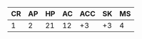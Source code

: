 | CR | AP | HP | AC | ACC | SK | MS |
| - | - | - | - | - | - | - |
| 1 | 2 | 21 | 12 | +3 | +3 | 4 |


